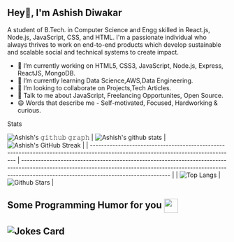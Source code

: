 ## Hey👋, I'm Ashish Diwakar

<!-- Ashish-source23/Ashish-source23** is a ✨ _special_ ✨ repository because its `README.md` (this file) appears on your GitHub profile. -->


A student of B.Tech. in Computer Science and Engg skilled in React.js, Node.js, JavaScript, CSS, and HTML. I'm a passionate individual who always thrives to work on end-to-end products which develop sustainable and scalable social and technical systems to create impact.  

- 🔭 I’m currently working on HTML5, CSS3, JavaScript,  Node.js, Express, ReactJS, MongoDB.
- 🌱 I’m currently learning Data Science,AWS,Data Engineering.
- 👯 I’m looking to collaborate on Projects,Tech Articles.
- 💬 Talk to me about JavaScript, Freelancing Opportunites, Open Source.
- 😄 Words that describe me - Self-motivated, Focused, Hardworking & curious.



Stats

![Ashish's 𝚐𝚒𝚝𝚑𝚞𝚋 𝚐𝚛𝚊𝚙𝚑](https://activity-graph.herokuapp.com/graph?username=Ashish-source23&theme=merko)
| ![Ashish's github stats](https://github-readme-stats.vercel.app/api?username=Ashish-source23&show_icons=true&theme=merko) | ![Ashish's GitHub Streak](https://github-readme-streak-stats.herokuapp.com/?user=Ashish-source23&theme=merko) |
| --------------------------------------------------------------------------------------------------------------------------------- | ----------------------------------------------------------------------------------------------------------------------------------------------------------------------------------------------------------------- |
| ![Top Langs](https://github-readme-stats.vercel.app/api/top-langs/?username=Ashish-source23&langs_count=8&theme=merko) | ![Github Stars](https://github-readme-stats.vercel.app/api?username=Ashish-source23&show_icons=true&locale=en&count_private=true&hide_rank=true&custom_title=My%20GitHub%20Stats&theme=merko) |

<h2> Some Programming Humor for you <img align ='center' src='https://media2.giphy.com/media/UQDSBzfyiBKvgFcSTw/giphy.gif?cid=ecf05e47p3cd513axbek3f56ti3jzizq8hincw20jauyyfyw&rid=giphy.gif' width = '32px'></h2>

## ![Jokes Card](https://readme-jokes.vercel.app/api?theme=merko)
